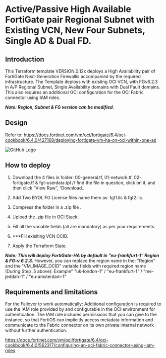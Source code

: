 # Active/Passive High Available FortiGate pair Regional Subnet with Existing VCN, New Four Subnets, Single AD & Dual FD. 

## Introduction

This Terraform template VERSION.0.12x deploys a High Availability pair of FortiGate Next-Generation Firewallis accompanied by the required infrastructure.
The Template deploys with exisitng OCI VCN, with FGv6.2.3 in A/P Regional Subnet, Single Availability domains with Dual Fault domains.
This also requires an additional OCI configuration for the OCI Fabric connector using IAM roles.

**_Note: Region, Subnet & FG version can be modified_**.

## Design

Refer to: https://docs.fortinet.com/vm/oci/fortigate/6.4/oci-cookbook/6.4.0/427168/deploying-fortigate-vm-ha-on-oci-within-one-ad 

![GitHub Logo](https://user-images.githubusercontent.com/64405031/90371151-91372480-e07f-11ea-915e-9abc0a595418.png)

## How to deploy

1. Download the 4 files in folder: 00-general.tf, 01-network.tf, 02-fortigate.tf & fgt-userdata.tpl  // find the file in question, click on it, and then click “View Raw”, “Download...

2. Add Two BYOL FG License files name them as: fgt1.lic  &  fgt2.lic.
3. Compress the folder in a .zip file .
4. Upload the .zip file in OCI Stack.
5. Fill all the variable fields (all are mandatory) as per your requirements.
6. ***Fill exisiting VCN OCID.
7. Apply the Terraform State.

**_Note: This will deploy FortiGate-HA by default in "eu-frankfurt-1" Region & FG-v.6.2.3_.**
However, you can replace the region name in the: "Region" and the "VM_IMAGE_OCID" variable fields with required region name (During Step .5 above):
Example"  "uk-london-1" / "eu-frankfurt-1" / "me-jeddah-1" / "eu-amsterdam-1"

## Requirements and limitations

For the Failover to work automatically: Additional configuration is required to use the IAM role provided by and configurable in the OCI environment for authentication. The IAM role includes permissions that you can give to the instance, so that FortiOS can implicitly access metadata information and communicate to the Fabric connector on its own private internal network without further authentication.

https://docs.fortinet.com/vm/oci/fortigate/6.4/oci-cookbook/6.4.0/562317/configuring-an-oci-fabric-connector-using-iam-roles
